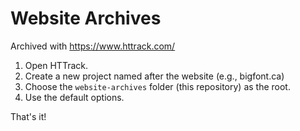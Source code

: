 # Website Archives

Archived with https://www.httrack.com/

1. Open HTTrack.
2. Create a new project named after the website (e.g., bigfont.ca)
3. Choose the `website-archives` folder (this repository) as the root.
4. Use the default options.

That's it!

